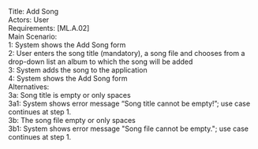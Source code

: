 Title: Add Song<br />
Actors: User<br />
Requirements: [ML.A.02]<br /> 
Main Scenario:<br />
	1: System shows the Add Song form<br />
	2: User enters the song title (mandatory), a song file and chooses from a drop-down list an album to which the song will be added<br />
	3: System adds the song to the application<br />
	4: System shows the Add Song form<br />
Alternatives:<br />
	3a: Song title is empty or only spaces<br />
	3a1: System shows error message “Song title cannot be empty!”; use case continues at step 1.<br />
	3b: The song file empty or only spaces<br />
	3b1: System shows error message "Song file cannot be empty."; use case continues at step 1.<br />